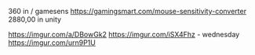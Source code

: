 360 in / gamesens https://gamingsmart.com/mouse-sensitivity-converter
2880,00 in unity


































https://imgur.com/a/DBowGk2
https://imgur.com/iSX4Fhz - wednesday
https://imgur.com/urn9P1U
